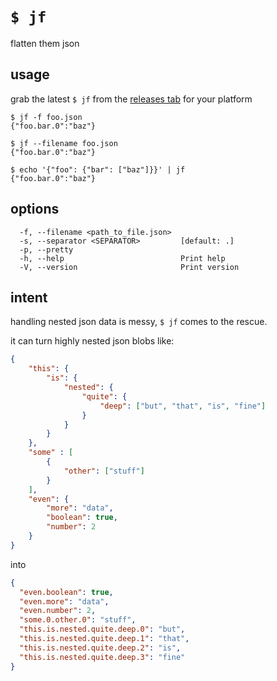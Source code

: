 # `$ jf`
flatten them json

## usage

grab the latest `$ jf` from the [releases tab](https://github.com/say4n/jf/releases/) for your platform

```
$ jf -f foo.json
{"foo.bar.0":"baz"}

$ jf --filename foo.json
{"foo.bar.0":"baz"}

$ echo '{"foo": {"bar": ["baz"]}}' | jf
{"foo.bar.0":"baz"}
```

## options

```
  -f, --filename <path_to_file.json>
  -s, --separator <SEPARATOR>         [default: .]
  -p, --pretty
  -h, --help                          Print help
  -V, --version                       Print version
```

## intent

handling nested json data is messy, `$ jf` comes to the rescue.

it can turn highly nested json blobs like:

```json
{
    "this": {
        "is": {
            "nested": {
                "quite": {
                    "deep": ["but", "that", "is", "fine"]
                }
            }
        }
    },
    "some" : [
        {
            "other": ["stuff"]
        }
    ],
    "even": {
        "more": "data",
        "boolean": true,
        "number": 2
    }
}
```

into

```json
{
  "even.boolean": true,
  "even.more": "data",
  "even.number": 2,
  "some.0.other.0": "stuff",
  "this.is.nested.quite.deep.0": "but",
  "this.is.nested.quite.deep.1": "that",
  "this.is.nested.quite.deep.2": "is",
  "this.is.nested.quite.deep.3": "fine"
}
```
